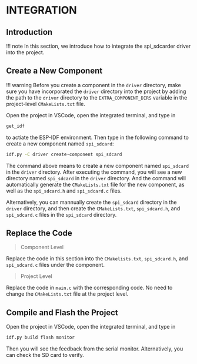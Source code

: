 # INTEGRATION

## Introduction

!!! note
    In this section, we introduce how to integrate the spi_sdcarder driver into the project.

## Create a New Component

!!! warning
    Before you create a component in the `driver` directory, make sure you have incorporated the `driver` directory into the project by adding the path to the `driver` directory to the `EXTRA_COMPONENT_DIRS` variable in the project-level `CMakeLists.txt` file.

Open the project in VSCode, open the integrated terminal, and type in

```bash
get_idf 
```
to actiate the ESP-IDF environment. Then type in the following command to create a new component named `spi_sdcard`:

```bash
idf.py -C driver create-component spi_sdcard
```

The command above means to create a new component named `spi_sdcard` in the `driver` directory. After executing the command, you will see a new directory named `spi_sdcard` in the `driver` directory. And the command will automatically generate the `CMakeLists.txt` file for the new component, as well as the `spi_sdcard.h` and `spi_sdcard.c` files.

Alternatively, you can mannually create the `spi_sdcard` directory in the `driver` directory, and then create the `CMakeLists.txt`, `spi_sdcard.h`, and `spi_sdcard.c` files in the `spi_sdcard` directory.

## Replace the Code

> Component Level

Replace the code in this section into the `CMakelists.txt`, `spi_sdcard.h`, and `spi_sdcard.c` files under the component.

> Project Level

Replace the code in `main.c` with the corresponding code. No need to change the `CMakeLists.txt` file at the project level.

## Compile and Flash the Project

Open the project in VSCode, open the integrated terminal, and type in

```bash
idf.py build flash monitor
```

Then you will see the feedback from the serial monitor. Alternatively, you can check the SD card to verify.